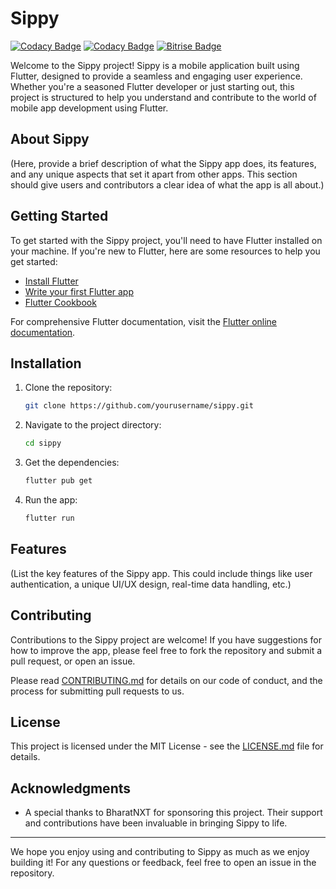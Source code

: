 # Sippy

[![Codacy Badge](https://api.codacy.com/project/badge/Grade/f15ffbc915a640ec8be055ba06f2571d)](https://app.codacy.com/gh/tirupati-bharatnxt/sip-calculator-flutter?utm_source=github.com&utm_medium=referral&utm_content=tirupati-bharatnxt/sip-calculator-flutter&utm_campaign=Badge_Grade)
[![Codacy Badge](https://api.codacy.com/project/badge/Grade/your_codacy_project_grade_badge_id)](Your_Codacy_Project_Link)
[![Bitrise Badge](https://app.bitrise.io/app/your_bitrise_app_id/status.svg?token=your_bitrise_app_token&branch=main)](Your_Bitrise_Project_Link)

Welcome to the Sippy project! Sippy is a mobile application built using Flutter, designed to provide a seamless and engaging user experience. Whether you're a seasoned Flutter developer or just starting out, this project is structured to help you understand and contribute to the world of mobile app development using Flutter.

## About Sippy

(Here, provide a brief description of what the Sippy app does, its features, and any unique aspects that set it apart from other apps. This section should give users and contributors a clear idea of what the app is all about.)

## Getting Started

To get started with the Sippy project, you'll need to have Flutter installed on your machine. If you're new to Flutter, here are some resources to help you get started:

- [Install Flutter](https://docs.flutter.dev/get-started/install)
- [Write your first Flutter app](https://docs.flutter.dev/get-started/codelab)
- [Flutter Cookbook](https://docs.flutter.dev/cookbook)

For comprehensive Flutter documentation, visit the [Flutter online documentation](https://docs.flutter.dev/).

## Installation

1. Clone the repository:
   ```bash
   git clone https://github.com/yourusername/sippy.git
   ```
2. Navigate to the project directory:
   ```bash
   cd sippy
   ```
3. Get the dependencies:
   ```bash
   flutter pub get
   ```
4. Run the app:
   ```bash
   flutter run
   ```

## Features

(List the key features of the Sippy app. This could include things like user authentication, a unique UI/UX design, real-time data handling, etc.)

## Contributing

Contributions to the Sippy project are welcome! If you have suggestions for how to improve the app, please feel free to fork the repository and submit a pull request, or open an issue.

Please read [CONTRIBUTING.md](CONTRIBUTING.md) for details on our code of conduct, and the process for submitting pull requests to us.

## License

This project is licensed under the MIT License - see the [LICENSE.md](LICENSE.md) file for details.

## Acknowledgments

- A special thanks to BharatNXT for sponsoring this project. Their support and contributions have been invaluable in bringing Sippy to life.

---

We hope you enjoy using and contributing to Sippy as much as we enjoy building it! For any questions or feedback, feel free to open an issue in the repository.

